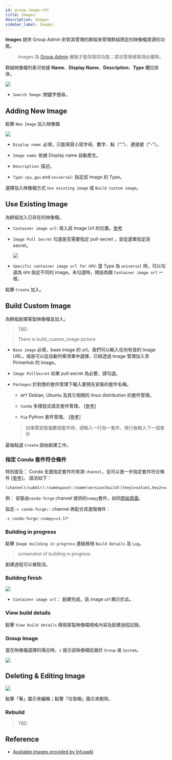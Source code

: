 ```yaml
---
id: group-image-cht
title: Images
description: Images
sidebar_label: Images
---
```


**Images** 提供 Group Admin 針對其管理的群組來管理群組限定的映像檔資源的功能。

>Images 為 [Group Admin](guide_manual/admin-group-cht#members) 層級才能存取的功能；請洽管理者取得此權限。

群組映像檔列表可依據 **Name**、**Display Name**、**Description**、**Type** 欄位排序。

![](assets/group-image-list.png)


+ `Search Image`: 關鍵字搜尋。

## Adding New Image

點擊 `New Image` 加入映像檔

![](assets/group-image-new.png)


+ `Display name`: 必填，只能填寫小寫字母、數字、點（“.”）、連接號（“-”）。

+ `Image name`: 依據 Display name 自動產生。

+ `Description`: 描述。

+ `Type`: `cpu`, `gpu` and `universal`: 指定該 Image 的 Type。

選擇加入映像檔方式 `Use existing image` 或 `Build custom image`。

## Use Existing Image

為群組加入已存在的映像檔。

+ `Container image url`: 填入該 Image Url 的位置。[參考](#reference)

+ `Image Pull Secret` 勾選是否需要指定 pull-secret ，並從選單指定該 secret。

   ![](assets/images_pull_secret_v26.png)

+ `Specific container image url for GPU`: 當 Type 為 `universal` 時，可以勾選為 `GPU` 指定不同的 image。未勾選時，預設為跟 `Container image url` 一樣。

點擊 `Create` 加入。

## Build Custom Image

為群組創建客製映像檔並加入。

>TBD

>There is build_custom_image picture

+ `Base image` 必填，base image 的 url。我們可以輸入任何有效的 Image URL，或是可以從自動列舉清單中選擇，已經透過 Image 管理加入至 PrimeHub 的 Image。

+ `Image PullSecret` 如果 pull secret 為必要，請勾選。

+ `Packages` 於對應的套件管理下輸入要預先安裝的套件名稱。

  + `APT` Debian, Ubuntu 及其它相關的 linux distribution 的套件管理。

  + `Conda` 多樣程式語言套件管理。 [[參考]](https://docs.conda.io/projects/conda/en/latest/user-guide/tasks/manage-pkgs.html#installing-packages)

  + `Pip`  Python 套件管理。 [[參考]](https://packaging.python.org/tutorials/installing-packages/#use-pip-for-installing)

   > 如果需安裝複數個套件時，請輸入一行為一套件，換行後輸入下一個套件

最後點選 `Create` 啟始創建工作。

### 指定 Conda 套件符合條件

特別提及： Conda 支援指定套件的來源 `channel`，並可以進一步指定套件符合條件 [[參考]](https://docs.conda.io/projects/conda-build/en/latest/resources/package-spec.html#package-match-specifications)。 語法如下：

```txt
(channel(/subdir):(namespace):)name(version(build))[key1=value1,key2=value2]
```

例： 安裝由`conda-forge` channel 提供的`numpy`套件，如同[原始頁面](https://anaconda.org/conda-forge/numpy)。

指定`-c conda-forge::` channel 再配合其進階條件：

```bash
-c conda-forge::numpy==1.17*
```

### Building in progress

點擊 `Image building in progress` 連結檢視 `Build Details` 及 `Log`。

> screenshot of building in progress

創建過程可以被取消。

### Building finish

![](assets/build_img_url.png)

+ `Container image url`： 創建完成，該 image url 顯示於此。

### View build details

點擊 `View build details` 檢視客製映像檔規格內容及創建過程記錄。

### Group Image

當在映像檔選擇的場合時，`i` 提示該映像檔從屬於 `Group` 或 `System`。

![](assets/group-image-hint.png)

## Deleting & Editing Image

![](assets/actions.png)

點擊「筆」圖示來編輯；點擊「垃圾桶」圖示來刪除。

### Rebuild

>TBD

## Reference

+ [Available images provided by InfuseAI](guide_manual/images-list)